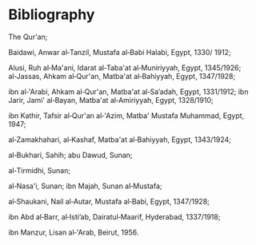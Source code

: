 Bibliography
============

The Qur'an;

Baidawi, Anwar al‑Tanzil, Mustafa al‑Babi Halabi, Egypt, 1330/ 1912;

Alusi, Ruh al‑Ma'ani, Idarat al‑Taba'at al‑Muniriyyah, Egypt, 1345/1926;
al‑Jassas, Ahkam al‑Qur'an, Matba'at al‑Bahiyyah, Egypt, 1347/1928;

ibn al‑'Arabi, Ahkam al‑Qur'an, Matba'at al‑Sa’adah, Egypt, 1331/1912;
ibn Jarir, Jami' al‑Bayan, Matba'at al‑Amiriyyah, Egypt, 1328/1910;

ibn Kathir, Tafsir al‑Qur'an al‑'Azim, Matba' Mustafa Muhammad, Egypt,
1947;

al‑Zamakhahari, al‑Kashaf, Matba'at al‑Bahiyyah, Egypt, 1343/1924;

al‑Bukhari, Sahih; abu Dawud, Sunan;

al‑Tirmidhi, Sunan;

al‑Nasa'i, Sunan; ibn Majah, Sunan al‑Mustafa;

al‑Shaukani, Nail al‑Autar, Mustafa al‑Babi, Egypt, 1347/1928;

ibn Abd al‑Barr, al‑Isti’ab, Dairatul‑Maarif, Hyderabad, 1337/1918;

ibn Manzur, Lisan al‑'Arab, Beirut, 1956.


